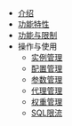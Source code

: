 <!-- 请勿添加产品标题，标题行将由系统自动增加，名称将于您申请邮件提供的仓库名称一致 -->



* [介绍](https://docs.ucloud.cn/udb_proxy/introduce/introduce)
* [功能特性](https://docs.ucloud.cn/udb_proxy/feature/function-advance)
* [功能与限制](https://docs.ucloud.cn/udb_proxy/limit/theory)
* 操作与使用
  * [实例管理](https://docs.ucloud.cn/udb_proxy/manage/operator)
  * [配置管理](https://docs.ucloud.cn/udb_proxy/manage/proxy-node)
  * [参数管理](https://docs.ucloud.cn/udb_proxy/manage/node-param)
  * [代理管理](https://docs.ucloud.cn/udb_proxy/manage/proxy-manage)
  * [权重管理](https://docs.ucloud.cn/udb_proxy/manage/read-weight)
  * [SQL限流](https://docs.ucloud.cn/udb_proxy/manage/flow-control)
